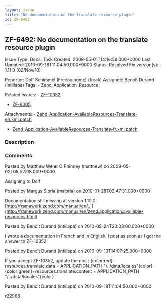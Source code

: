 ```yaml
---
layout: issue
title: "No documentation on the translate resource plugin"
id: ZF-6492
---
```


ZF-6492: No documentation on the translate resource plugin
----------------------------------------------------------

 Issue Type: Docs: Task  Created: 2009-05-01T14:16:58.000+0000 Last Updated: 2010-09-18T11:04:50.000+0000 Status: Resolved Fix version(s): - 1.11.0 (02/Nov/10)
 
 Reporter:  Dolf Schimmel (Freeaqingme) (freak)  Assignee:  Benoît Durand (intiilapa)  Tags: - Zend\_Application\_Resource
 
 Related issues: - [ZF-10352](/issues/browse/ZF-10352)
- [ZF-9005](/issues/browse/ZF-9005)
 
 Attachments: - [Zend\_Application-AvailableResources-Translate-en.xml.patch](/issues/secure/attachment/13306/Zend_Application-AvailableResources-Translate-en.xml.patch)
- [Zend\_Application-AvailableResources-Translate-fr.xml.patch](/issues/secure/attachment/13307/Zend_Application-AvailableResources-Translate-fr.xml.patch)
 
### Description

 

 

### Comments

Posted by Matthew Weier O'Phinney (matthew) on 2009-05-02T05:52:08.000+0000

Assigning to Dolf

 

 

Posted by Margus Sipria (msipria) on 2010-01-28T02:47:31.000+0000

Documentation still missing at version 1.10.0: [http://framework.zend.com/manual/en/…](http://framework.zend.com/manual/en/zend.application.available-resources.html)

 

 

Posted by Benoît Durand (intiilapa) on 2010-08-24T23:08:00.000+0000

I wrote a documentation in French and in English, I post as soon as I got the answer to ZF-10352.

 

 

Posted by Benoît Durand (intiilapa) on 2010-09-13T14:07:25.000+0000

If you accept ZF-10352, update the doc : {color:red}-resources.translate.data = APPLICATION\_PATH "/../data/locales"{color} {color:green}+resources.translate.content = APPLICATION\_PATH "/../data/locales"{color}

 

 

Posted by Benoît Durand (intiilapa) on 2010-09-18T11:04:50.000+0000

r22966

 

 
